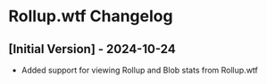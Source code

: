 # Rollup.wtf Changelog

## [Initial Version] - 2024-10-24
- Added support for viewing Rollup and Blob stats from Rollup.wtf